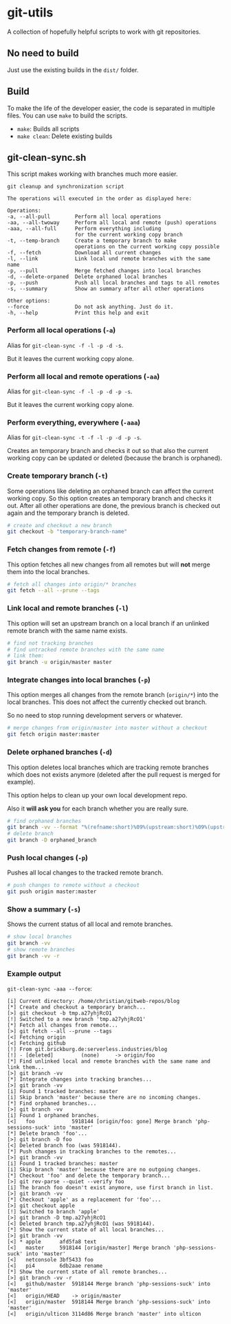 # git-utils

A collection of hopefully helpful scripts to work with git repositories.

## No need to build

Just use the existing builds in the `dist/` folder.

## Build

To make the life of the developer easier, the code is separated in
multiple files. You can use `make` to build the scripts.

- `make`: Builds all scripts
- `make clean`: Delete existing builds

## git-clean-sync.sh

This script makes working with branches much more easier.

```
git cleanup and synchronization script

The operations will executed in the order as displayed here:

Operations:
-a, --all-pull        Perform all local operations
-aa, --all-twoway     Perform all local and remote (push) operations
-aaa, --all-full      Perform everything including
                      for the current working copy branch
-t, --temp-branch     Create a temporary branch to make
                      operations on the current working copy possible
-f, --fetch           Download all current changes
-l, --link            Link local und remote branches with the same name
-p, --pull            Merge fetched changes into local branches
-d, --delete-orpaned  Delete orphaned local branches
-p, --push            Push all local branches and tags to all remotes
-s, --summary         Show an summary after all other operations

Other options:
--force               Do not ask anything. Just do it.
-h, --help            Print this help and exit
```

### Perform all local operations (`-a`)

Alias for `git-clean-sync -f -l -p -d -s`.

But it leaves the current working copy alone.

### Perform all local and remote operations (`-aa`)

Alias for `git-clean-sync -f -l -p -d -p -s`.

But it leaves the current working copy alone.

### Perform everything, everywhere (`-aaa`)

Alias for `git-clean-sync -t -f -l -p -d -p -s`.

Creates an temporary branch and checks it out so that also the current working copy
can be updated or deleted (because the branch is orphaned).

### Create temporary branch (`-t`)

Some operations like deleting an orphaned branch can affect the current working copy.
So this option creates an temporary branch and checks it out. After all other operations
are done, the previous branch is checked out again and the temporary branch is deleted.

```sh
# create and checkout a new branch
git checkout -b "temporary-branch-name"
```

### Fetch changes from remote (`-f`)

This option fetches all new changes from all remotes but will **not** merge them
into the local branches.

```sh
# fetch all changes into origin/* branches
git fetch --all --prune --tags
```

### Link local and remote branches (`-l`)

This option will set an upstream branch on a local branch if an unlinked remote
branch with the same name exists.

```sh
# find not tracking branches
# find untracked remote branches with the same name
# link them:
git branch -u origin/master master
```

### Integrate changes into local branches (`-p`)

This option merges all changes from the remote branch (`origin/*`) into the local
branches. This does not affect the currently checked out branch.

So no need to stop running development servers or whatever.

```sh
# merge changes from origin/master into master without a checkout
git fetch origin master:master
```

### Delete orphaned branches (`-d`)

This option deletes local branches which are tracking remote branches which does not
exists anymore (deleted after the pull request is merged for example).

This option helps to clean up your own local development repo.

Also it **will ask you** for each branch whether you are really sure.

```sh
# find orphaned branches
git branch -vv --format "%(refname:short)%09%(upstream:short)%09%(upstream:track)%09" | grep -P '\t\[gone\]\t$'
# delete branch
git branch -D orphaned_branch
```

### Push local changes (`-p`)

Pushes all local changes to the tracked remote branch.

```sh
# push changes to remote without a checkout
git push origin master:master
```

### Show a summary (`-s`)

Shows the current status of all local and remote branches.

```sh
# show local branches
git branch -vv
# show remote branches
git branch -vv -r
```

### Example output

`git-clean-sync -aaa --force`:

```
[i] Current directory: /home/christian/gitweb-repos/blog
[*] Create and checkout a temporary branch...
[>] git checkout -b tmp.a27yhjRcO1
[!] Switched to a new branch 'tmp.a27yhjRcO1'
[*] Fetch all changes from remote...
[>] git fetch --all --prune --tags
[<] Fetching origin
[<] Fetching github
[!] From git.brickburg.de:serverless.industries/blog
[!] - [deleted]         (none)     -> origin/foo
[*] Find unlinked local and remote branches with the same name and link them...
[>] git branch -vv
[*] Integrate changes into tracking branches...
[>] git branch -vv
[i] Found 1 tracked branches: master
[i] Skip branch 'master' because there are no incoming changes.
[*] Find orphaned branches...
[>] git branch -vv
[i] Found 1 orphaned branches.
[<]   foo            5918144 [origin/foo: gone] Merge branch 'php-sessions-suck' into 'master'
[*] Delete branch 'foo'...
[>] git branch -D foo
[<] Deleted branch foo (was 5918144).
[*] Push changes in tracking branches to the remotes...
[>] git branch -vv
[i] Found 1 tracked branches: master
[i] Skip branch 'master' because there are no outgoing changes.
[*] Checkout 'foo' and delete the temporary branch...
[>] git rev-parse --quiet --verify foo
[i] The branch foo doesn't exist anymore, use first branch in list.
[>] git branch -vv
[*] Checkout 'apple' as a replacement for 'foo'...
[>] git checkout apple
[!] Switched to branch 'apple'
[>] git branch -D tmp.a27yhjRcO1
[<] Deleted branch tmp.a27yhjRcO1 (was 5918144).
[*] Show the current state of all local branches...
[>] git branch -vv
[<] * apple      afd5fa8 text
[<]   master     5918144 [origin/master] Merge branch 'php-sessions-suck' into 'master'
[<]   netconsole 3bf5433 foo
[<]   pi4        6db2aae rename
[*] Show the current state of all remote branches...
[>] git branch -vv -r
[<]   github/master  5918144 Merge branch 'php-sessions-suck' into 'master'
[<]   origin/HEAD    -> origin/master
[<]   origin/master  5918144 Merge branch 'php-sessions-suck' into 'master'
[<]   origin/ulticon 3114d86 Merge branch 'master' into ulticon
```
